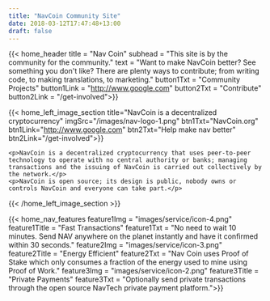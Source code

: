 ```yaml
---
title: "NavCoin Community Site"
date: 2018-03-12T17:47:48+13:00
draft: false
---
```


{{< home_header
    title = "Nav Coin"
    subhead = "This site is by the community for the community."
    text = "Want to make NavCoin better? See something you don't like? There are plenty ways to contribute; from writing code, to making translations, to marketing."
    button1Txt = "Community Projects"
    button1Link = "http://www.google.com"
    button2Txt = "Contribute"
    button2Link = "/get-involved">}}


{{< home_left_image_section
    title="NavCoin is a decentralized cryptocurrency"
    imgSrc="/images/nav-logo-1.png"
    btn1Txt="NavCoin.org"
    btn1Link="http://www.google.com"
    btn2Txt="Help make nav better"
    btn2Link="/get-involved">}}

    <p>NavCoin is a decentralized cryptocurrency that uses peer-to-peer technology to operate with no central authority or banks; managing transactions and the issuing of NavCoin is carried out collectively by the network.</p>
    <p>NavCoin is open source; its design is public, nobody owns or controls NavCoin and everyone can take part.</p>

{{< /home_left_image_section >}}

{{< home_nav_features
    feature1Img = "images/service/icon-4.png"
    feature1Title = "Fast Transactions"
    feature1Txt = "No need to wait 10 minutes. Send NAV anywhere on the planet instantly and have it confirmed within 30 seconds."
    feature2Img = "images/service/icon-3.png"
    feature2Title = "Energy Efficient"
    feature2Txt = "Nav Coin uses Proof of Stake which only consumes a fraction of the energy used to mine using Proof of Work."
    feature3Img = "images/service/icon-2.png"
    feature3Title = "Private Payments"
    feature3Txt = "Optionally send private transactions through the open source NavTech private payment platform.">}}